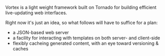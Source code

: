 Vortex is a light weight framework built on Tornado for building efficient live-updating web interfaces.

Right now it's just an idea, so what follows will have to suffice for a plan:

* a JSON-based web server
* a facility for interacting with templates on both server- and client-side
* flexibly cacheing generated content, with an eye toward versioning & caches
